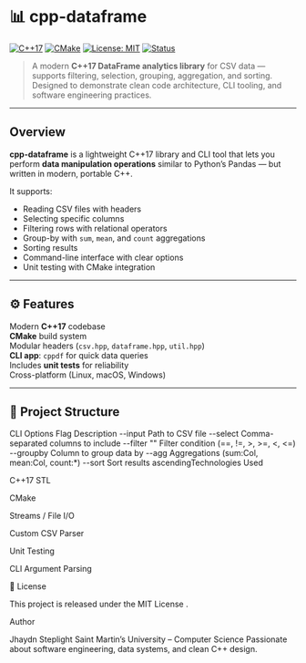 # 📊 cpp-dataframe

[![C++17](https://img.shields.io/badge/C%2B%2B-17-blue.svg)](https://en.cppreference.com/w/cpp/17)
[![CMake](https://img.shields.io/badge/build%20system-CMake-informational)](https://cmake.org/)
[![License: MIT](https://img.shields.io/badge/License-MIT-yellow.svg)](LICENSE)
[![Status](https://img.shields.io/badge/status-stable-success)]()

> A modern **C++17 DataFrame analytics library** for CSV data — supports filtering, selection, grouping, aggregation, and sorting.  
> Designed to demonstrate clean code architecture, CLI tooling, and software engineering practices.

---

## Overview

**cpp-dataframe** is a lightweight C++17 library and CLI tool that lets you perform **data manipulation operations** similar to Python’s Pandas — but written in modern, portable C++.  

It supports:
- Reading CSV files with headers
- Selecting specific columns
- Filtering rows with relational operators
- Group-by with `sum`, `mean`, and `count` aggregations
- Sorting results
- Command-line interface with clear options
- Unit testing with CMake integration

---

## ⚙️ Features

Modern **C++17** codebase  
**CMake** build system  
Modular headers (`csv.hpp`, `dataframe.hpp`, `util.hpp`)  
**CLI app**: `cppdf` for quick data queries  
Includes **unit tests** for reliability  
Cross-platform (Linux, macOS, Windows)

---

## 🧩 Project Structure

CLI Options
Flag	Description
--input <path>	Path to CSV file
--select <cols>	Comma-separated columns to include
--filter "<col><op><val>"	Filter condition (==, !=, >, >=, <, <=)
--groupby <col>	Column to group data by
--agg <ops>	Aggregations (sum:Col, mean:Col, count:*)
--sort <col>	Sort results ascendingTechnologies Used

C++17 STL

CMake

Streams / File I/O

Custom CSV Parser

Unit Testing

CLI Argument Parsing

🧾 License

This project is released under the MIT License
.

Author

Jhaydn Steplight
Saint Martin’s University – Computer Science
Passionate about software engineering, data systems, and clean C++ design.
